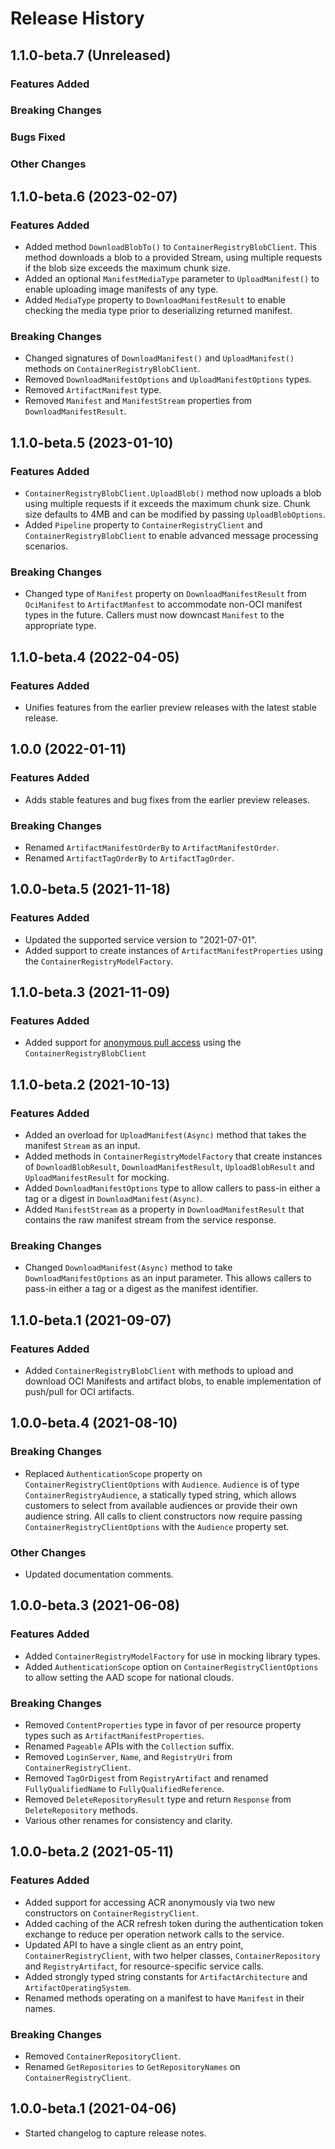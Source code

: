 # Release History

## 1.1.0-beta.7 (Unreleased)

### Features Added

### Breaking Changes

### Bugs Fixed

### Other Changes

## 1.1.0-beta.6 (2023-02-07)
### Features Added

- Added method `DownloadBlobTo()` to `ContainerRegistryBlobClient`.  This method downloads a blob to a provided Stream, using multiple requests if the blob size exceeds the maximum chunk size.
- Added an optional `ManifestMediaType` parameter to `UploadManifest()` to enable uploading image manifests of any type.
- Added `MediaType` property to `DownloadManifestResult` to enable checking the media type prior to deserializing returned manifest.

### Breaking Changes

- Changed signatures of `DownloadManifest()` and `UploadManifest()` methods on `ContainerRegistryBlobClient`.
- Removed `DownloadManifestOptions` and `UploadManifestOptions` types.
- Removed `ArtifactManifest` type.
- Removed `Manifest` and `ManifestStream` properties from `DownloadManifestResult`.

## 1.1.0-beta.5 (2023-01-10)

### Features Added

- `ContainerRegistryBlobClient.UploadBlob()` method now uploads a blob using multiple requests if it exceeds the maximum chunk size.  Chunk size defaults to 4MB and can be modified by passing `UploadBlobOptions`.
- Added `Pipeline` property to `ContainerRegistryClient` and `ContainerRegistryBlobClient` to enable advanced message processing scenarios.

### Breaking Changes

- Changed type of `Manifest` property on `DownloadManifestResult` from `OciManifest` to `ArtifactManfest` to accommodate non-OCI manifest types in the future.  Callers must now downcast `Manifest` to the appropriate type.

## 1.1.0-beta.4 (2022-04-05)

### Features Added

- Unifies features from the earlier preview releases with the latest stable release.

## 1.0.0 (2022-01-11)

### Features Added

- Adds stable features and bug fixes from the earlier preview releases.

### Breaking Changes

- Renamed `ArtifactManifestOrderBy` to `ArtifactManifestOrder`.
- Renamed `ArtifactTagOrderBy` to `ArtifactTagOrder`.

## 1.0.0-beta.5 (2021-11-18)

### Features Added

- Updated the supported service version to "2021-07-01".
- Added support to create instances of `ArtifactManifestProperties` using the `ContainerRegistryModelFactory`.

## 1.1.0-beta.3 (2021-11-09)

### Features Added

- Added support for [anonymous pull access](https://docs.microsoft.com/azure/container-registry/anonymous-pull-access#configure-anonymous-pull-access) using the `ContainerRegistryBlobClient`

## 1.1.0-beta.2 (2021-10-13)

### Features Added

- Added an overload for `UploadManifest(Async)` method that takes the manifest `Stream` as an input.
- Added methods in `ContainerRegistryModelFactory` that create instances of `DownloadBlobResult`, `DownloadManifestResult`, `UploadBlobResult` and `UploadManifestResult` for mocking.
- Added `DownloadManifestOptions` type to allow callers to  pass-in either a tag or a digest in `DownloadManifest(Async)`.
- Added `ManifestStream` as a property in `DownloadManifestResult` that contains the raw manifest stream from the service response.

### Breaking Changes

- Changed `DownloadManifest(Async)` method to take `DownloadManifestOptions` as an input parameter. This allows callers to pass-in either a tag or a digest as the manifest identifier.

## 1.1.0-beta.1 (2021-09-07)

### Features Added

- Added `ContainerRegistryBlobClient` with methods to upload and download OCI Manifests and artifact blobs, to enable implementation of push/pull for OCI artifacts.

## 1.0.0-beta.4 (2021-08-10)

### Breaking Changes

- Replaced `AuthenticationScope` property on `ContainerRegistryClientOptions` with `Audience`.  `Audience` is of type `ContainerRegistryAudience`, a statically typed string, which allows customers to select from available audiences or provide their own audience string.  All calls to client constructors now require passing `ContainerRegistryClientOptions` with the `Audience` property set.

### Other Changes

- Updated documentation comments.

## 1.0.0-beta.3 (2021-06-08)

### Features Added

- Added `ContainerRegistryModelFactory` for use in mocking library types.
- Added `AuthenticationScope` option on `ContainerRegistryClientOptions` to allow setting the AAD scope for national clouds.

### Breaking Changes

- Removed `ContentProperties` type in favor of per resource property types such as `ArtifactManifestProperties`.
- Renamed `Pageable` APIs with the `Collection` suffix.
- Removed `LoginServer`, `Name`, and `RegistryUri` from `ContainerRegistryClient`.
- Removed `TagOrDigest` from `RegistryArtifact` and renamed `FullyQualifiedName` to `FullyQualifiedReference`.
- Removed `DeleteRepositoryResult` type and return `Response` from `DeleteRepository` methods.
- Various other renames for consistency and clarity.

## 1.0.0-beta.2 (2021-05-11)

### Features Added

- Added support for accessing ACR anonymously via two new constructors on `ContainerRegistryClient`.
- Added caching of the ACR refresh token during the authentication token exchange to reduce per operation network calls to the service.
- Updated API to have a single client as an entry point, `ContainerRegistryClient`, with two helper classes, `ContainerRepository` and `RegistryArtifact`, for resource-specific service calls.
- Added strongly typed string constants for `ArtifactArchitecture` and `ArtifactOperatingSystem`.
- Renamed methods operating on a manifest to have `Manifest` in their names.

### Breaking Changes

- Removed `ContainerRepositoryClient`.
- Renamed `GetRepositories` to `GetRepositoryNames` on `ContainerRegistryClient`.

## 1.0.0-beta.1 (2021-04-06)

- Started changelog to capture release notes.
